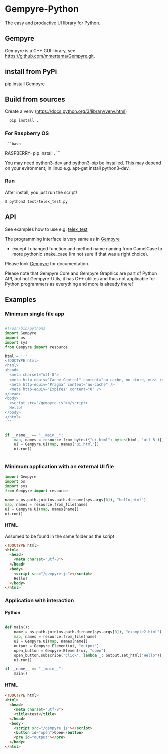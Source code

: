 # Gempyre-Python 

The easy and productive UI library for Python. 

## Gempyre

Gempyre is a C++ GUI library, see https://github.com/mmertama/Gempyre.git.

## install from PyPi

pip install Gempyre  

## Build from sources

Create a venv (https://docs.python.org/3/library/venv.html)

  ```bash
    pip install .
  ```

### For Raspberry OS
  
    ```bash
   RASPBERRY=pip install .
    ```

You may need python3-dev and python3-pip be installed. This may depend on your evironment,
In linux e.g. apt-get install python3-dev.

### Run

After install, you just run the script!

  ```bash
  $ python3 test/telex_test.py
  ```

## API

See examples how to use e.g. [telex_test](https://github.com/mmertama/Gempyre-Python/blob/master/test/telex_test.py)

The programming interface is very same as in [Gempyre](https://github.com/mmertama/Gempyre.git)
- except I changed function and method name naming from CamelCase to more pythonic snake_case (Im not sure if that was a right choice).

Please look  [Gempyre](https://github.com/mmertama/Gempyre.git) for documentation.

Please note that Gempyre Core and Gempyre Graphics are part of Python API, but not Gempyre-Utils, it has C++ utilites and thus not applicable for Python programmers as everything and more is already there!
  
## Examples

### Minimum single file app

```py

#!/usr/bin/python3
import Gempyre
import os
import sys
from Gempyre import resource

html = '''
<!DOCTYPE html>
<html>
<head>
  <meta charset="utf-8">
  <meta http-equiv="Cache-Control" content="no-cache, no-store, must-revalidate" />
  <meta http-equiv="Pragma" content="no-cache" />
  <meta http-equiv="Expires" content="0" />
</head>
<body>
  <script src="/gempyre.js"></script>
  Hello!
</body>
</html>  
'''


if __name__ == "__main__":
    map, names = resource.from_bytes({"ui.html": bytes(html, 'utf-8')})
    ui = Gempyre.Ui(map, names["ui.html"])
    ui.run()
    

```


### Minimum application with an external UI file

  ```py
  import Gempyre
  import os
  import sys
  from Gempyre import resource

  name = os.path.join(os.path.dirname(sys.argv[0]), "hello.html")
  map, names = resource.from_file(name)
  ui = Gempyre.Ui(map, names[name])
  ui.run()
  ```

#### HTML

Assumed to be found in the same folder as the script

  ```html
  <!DOCTYPE html>
  <html>
    <head>
      <meta charset="utf-8">
    </head>
    <body>
      <script src="/gempyre.js"></script>
      Hello!
    </body>
  </html>
  ```

### Application with interaction
#### Python
```py

def main():
    name = os.path.join(os.path.dirname(sys.argv[0]), "example2.html")
    map, names = resource.from_file(name)
    ui = Gempyre.Ui(map, names[name])
    output = Gempyre.Element(ui, "output")
    open_button = Gempyre.Element(ui, "open")
    open_button.subscribe("click", lambda _: output.set_html("Hello"))
    ui.run()

if __name__ == "__main__":
    main()
```
#### HTML
  ```html
  <!DOCTYPE html>
  <html>
    <head>
      <meta charset="utf-8">
      <title>test</title>
    </head>
    <body>
      <script src="/gempyre.js"></script>
      <button id="open">Open</button>
      <pre id="output"></pre>
    </body>
  </html>
  ```
